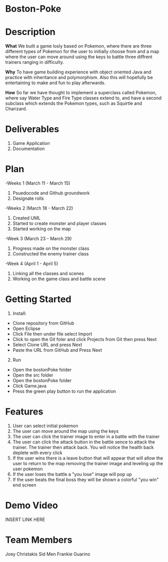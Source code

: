 # Boston-Poke

# **Description**

**What**
We built a game losly based on Pokemon, where there are three different types of Pokemon for the user to initially choose from and a map where the user can move around using the keys to battle three diffrent trainers ranging in difficulty. 

**Why**
To have game building experience with object oriented Java and practice with inheritance and polymorphism. Also this will hopefully be entertaining to make and fun to play afterwards.

**How**
So far we have thought to implement a superclass called Pokemon, where say Water Type and Fire Type classes extend to, and have a second subclass which extends the Pokemon types, such as Squirtle and Charizard.

# **Deliverables**
1. Game Application
2. Documentation

# **Plan**
-Weeks 1 (March 11 - March 15)
1. Psuedocode and Github groundwork 
2. Designate rolls

-Weeks 2 (March 18 - March 22)
1. Created UML
2. Started to create monster and player classes
3. Started working on the map

-Week 3 (March 23 - March 29)
1. Progress made on the monster class
2. Constructed the enemy trainer class

-Week 4 (April 1 - April 5)
1. Linking all the classes and scenes
2. Working on the game class and battle scene

# **Getting Started**
1. Install:
- Clone repository from GitHub
- Open Eclipse
- Click File then under file select Import
- Click to open the Git foler and click Projects from Git then press Next 
- Select Clone URL and press Next
- Paste the URL from GitHub and Press Next

2. Run
- Open the bostonPoke folder
- Open the src folder
- Open the bostonPoke folder
- Click Game.java
- Press the green play button to run the application

# **Features**
1. User can select initial pokemon
2. The user can move around the map using the keys
3. The user can click the trainer image to enter in a battle with the trainer
4. The user can click the attack button in the battle sence to attack the trainer. The trainer then attack back. You will notice the health back deplete with every click
5. If the user wins there is a leave button that will appear that will allow the user to return to the map removing the trainer image and leveling up the user pokemon 
6. If the user loses the battle a "you lose" image will pop up
7. If the user beats the final boss they will be shown a colorful "you win" end screen

# **Demo Video**
INSERT LINK HERE

# **Team Members**
Joey Christakis Sid Men Frankie Guarino



